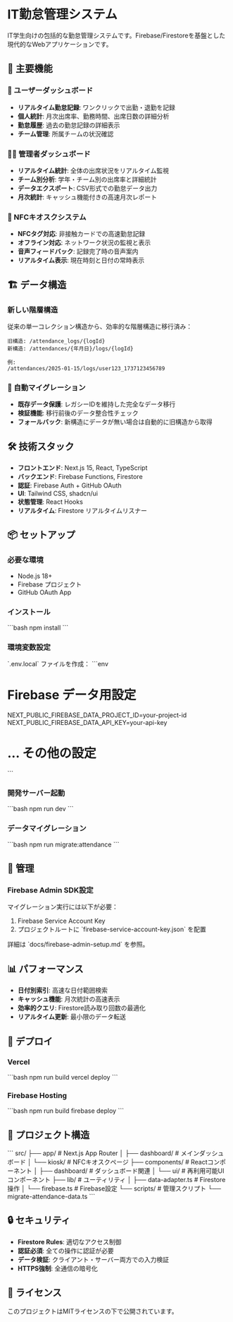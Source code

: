 # IT勤怠管理システム

IT学生向けの包括的な勤怠管理システムです。Firebase/Firestoreを基盤とした現代的なWebアプリケーションです。

## 🚀 主要機能

### 👥 ユーザーダッシュボード
- **リアルタイム勤怠記録**: ワンクリックで出勤・退勤を記録
- **個人統計**: 月次出席率、勤務時間、出席日数の詳細分析
- **勤怠履歴**: 過去の勤怠記録の詳細表示
- **チーム管理**: 所属チームの状況確認

### 👨‍💼 管理者ダッシュボード
- **リアルタイム統計**: 全体の出席状況をリアルタイム監視
- **チーム別分析**: 学年・チーム別の出席率と詳細統計
- **データエクスポート**: CSV形式での勤怠データ出力
- **月次統計**: キャッシュ機能付きの高速月次レポート

### 🏢 NFCキオスクシステム
- **NFCタグ対応**: 非接触カードでの高速勤怠記録
- **オフライン対応**: ネットワーク状況の監視と表示
- **音声フィードバック**: 記録完了時の音声案内
- **リアルタイム表示**: 現在時刻と日付の常時表示

## 🏗️ データ構造

### 新しい階層構造
従来の単一コレクション構造から、効率的な階層構造に移行済み：

```
旧構造: /attendance_logs/{logId}
新構造: /attendances/{年月日}/logs/{logId}

例:
/attendances/2025-01-15/logs/user123_1737123456789
```

### 🔄 自動マイグレーション
- **既存データ保護**: レガシーIDを維持した完全なデータ移行
- **検証機能**: 移行前後のデータ整合性チェック
- **フォールバック**: 新構造にデータが無い場合は自動的に旧構造から取得

## 🛠️ 技術スタック

- **フロントエンド**: Next.js 15, React, TypeScript
- **バックエンド**: Firebase Functions, Firestore
- **認証**: Firebase Auth + GitHub OAuth
- **UI**: Tailwind CSS, shadcn/ui
- **状態管理**: React Hooks
- **リアルタイム**: Firestore リアルタイムリスナー

## 📦 セットアップ

### 必要な環境
- Node.js 18+
- Firebase プロジェクト
- GitHub OAuth App

### インストール
\`\`\`bash
npm install
\`\`\`

### 環境変数設定
\`.env.local\` ファイルを作成：
\`\`\`env
# Firebase データ用設定
NEXT_PUBLIC_FIREBASE_DATA_PROJECT_ID=your-project-id
NEXT_PUBLIC_FIREBASE_DATA_API_KEY=your-api-key
# ... その他の設定
\`\`\`

### 開発サーバー起動
\`\`\`bash
npm run dev
\`\`\`

### データマイグレーション
\`\`\`bash
npm run migrate:attendance
\`\`\`

## 🔧 管理

### Firebase Admin SDK設定
マイグレーション実行には以下が必要：
1. Firebase Service Account Key
2. プロジェクトルートに \`firebase-service-account-key.json\` を配置

詳細は \`docs/firebase-admin-setup.md\` を参照。

## 📊 パフォーマンス

- **日付別索引**: 高速な日付範囲検索
- **キャッシュ機能**: 月次統計の高速表示
- **効率的クエリ**: Firestore読み取り回数の最適化
- **リアルタイム更新**: 最小限のデータ転送

## 🚀 デプロイ

### Vercel
\`\`\`bash
npm run build
vercel deploy
\`\`\`

### Firebase Hosting
\`\`\`bash
npm run build
firebase deploy
\`\`\`

## 📁 プロジェクト構造

\`\`\`
src/
├── app/                    # Next.js App Router
│   ├── dashboard/         # メインダッシュボード
│   └── kiosk/            # NFCキオスクページ
├── components/            # Reactコンポーネント
│   ├── dashboard/        # ダッシュボード関連
│   └── ui/              # 再利用可能UIコンポーネント
├── lib/                  # ユーティリティ
│   ├── data-adapter.ts   # Firestore操作
│   └── firebase.ts       # Firebase設定
└── scripts/              # 管理スクリプト
    └── migrate-attendance-data.ts
\`\`\`

## 🔒 セキュリティ

- **Firestore Rules**: 適切なアクセス制御
- **認証必須**: 全ての操作に認証が必要
- **データ検証**: クライアント・サーバー両方での入力検証
- **HTTPS強制**: 全通信の暗号化

## 📝 ライセンス

このプロジェクトはMITライセンスの下で公開されています。
